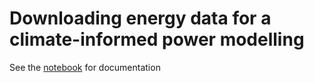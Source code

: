 # Downloading energy data for a climate-informed power modelling

See the [notebook](notebook.ipynb) for documentation
